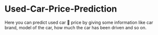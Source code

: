 # Used-Car-Price-Prediction

Here you can predict used car 🚙 price by giving some information like car brand, model of the car, how much the car has been driven and so on.
